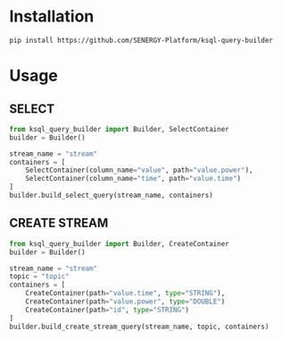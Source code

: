 # Installation
`pip install https://github.com/SENERGY-Platform/ksql-query-builder`

# Usage
## SELECT 
```python
from ksql_query_builder import Builder, SelectContainer
builder = Builder()

stream_name = "stream"
containers = [
    SelectContainer(column_name="value", path="value.power"),
    SelectContainer(column_name="time", path="value.time")
]
builder.build_select_query(stream_name, containers)
```

## CREATE STREAM
```python
from ksql_query_builder import Builder, CreateContainer
builder = Builder()

stream_name = "stream"
topic = "topic"
containers = [
    CreateContainer(path="value.time", type="STRING"),
    CreateContainer(path="value.power", type="DOUBLE")
    CreateContainer(path="id", type="STRING")
]
builder.build_create_stream_query(stream_name, topic, containers)
```